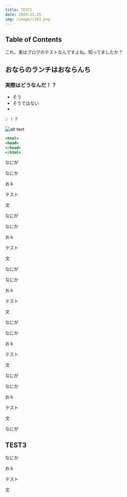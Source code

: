 ```yaml
---
title: TEST2
date: 2020.12.25
img: /image/i163.png
---
```

## Table of Contents


これ、実はブログのテストなんですよね。知ってましたか？

## おならのランチはおならんち
### 実際はどうなんだ！？

- そう
- そうではない
- 

<aside>
💡 ！？

</aside>

![alt text](http://drive.google.com/uc?export=view&id=1rcYfGMkEDFwo_yUFsa7EDgeWxUz0s9ct)

```jsx
<html>
<head>
</head>
</html>
```

なにが

なにか

おｋ

テスト

文

なにが

なにか

おｋ

テスト

文

なにが

なにか

おｋ

テスト

文

なにが

なにか

おｋ

テスト

文

なにが

なにか

おｋ

テスト

文

なにが

## TEST3

なにか

おｋ

テスト

文
